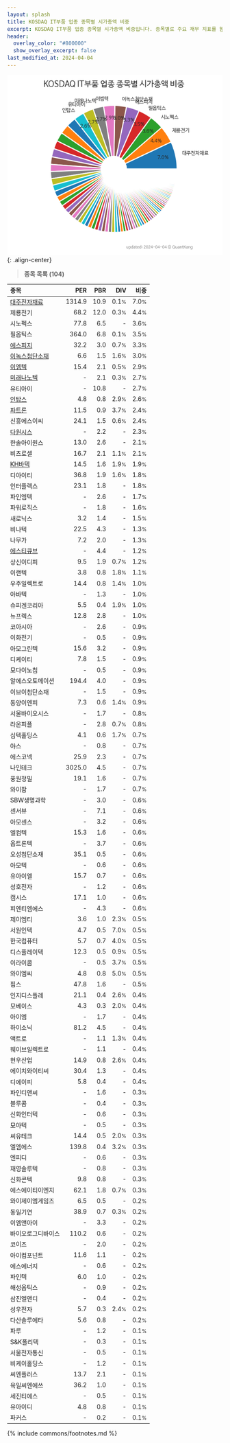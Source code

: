 ```yaml
---
layout: splash
title: KOSDAQ IT부품 업종 종목별 시가총액 비중
excerpt: KOSDAQ IT부품 업종 종목별 시가총액 비중입니다. 종목별로 주요 재무 지표를 함께 표시합니다.
header:
  overlay_color: "#800000"
  show_overlay_excerpt: false
last_modified_at: 2024-04-04
---
```



![KOSDAQ IT부품 업종 종목별 시가총액 비중](/stats/sector/images/kosdaq_업종_IT부품_종목.png){: .align-center}


> **종목 목록 (104)**<a id="list"></a>

| **종목** | **PER** | **PBR** | **DIV** | **비중** |
| :------- | ------: | ------: | ------: | -------: |
| [대주전자재료](/078600/) | 1314.9 | 10.9 | 0.1<small>%</small> | 7.0<small>%</small> |
| 제룡전기 | 68.2 | 12.0 | 0.3<small>%</small> | 4.4<small>%</small> |
| 시노펙스 | 77.8 | 6.5 | - | 3.6<small>%</small> |
| 필옵틱스 | 364.0 | 6.8 | 0.1<small>%</small> | 3.5<small>%</small> |
| [에스피지](/058610/) | 32.2 | 3.0 | 0.7<small>%</small> | 3.3<small>%</small> |
| [이녹스첨단소재](/272290/) | 6.6 | 1.5 | 1.6<small>%</small> | 3.0<small>%</small> |
| [이엠텍](/091120/) | 15.4 | 2.1 | 0.5<small>%</small> | 2.9<small>%</small> |
| [미래나노텍](/095500/) | - | 2.1 | 0.3<small>%</small> | 2.7<small>%</small> |
| 유티아이 | - | 10.8 | - | 2.7<small>%</small> |
| [인탑스](/049070/) | 4.8 | 0.8 | 2.9<small>%</small> | 2.6<small>%</small> |
| [파트론](/091700/) | 11.5 | 0.9 | 3.7<small>%</small> | 2.4<small>%</small> |
| 신흥에스이씨 | 24.1 | 1.5 | 0.6<small>%</small> | 2.4<small>%</small> |
| [다원시스](/068240/) | - | 2.2 | - | 2.3<small>%</small> |
| 한솔아이원스 | 13.0 | 2.6 | - | 2.1<small>%</small> |
| 비츠로셀 | 16.7 | 2.1 | 1.1<small>%</small> | 2.1<small>%</small> |
| [KH바텍](/060720/) | 14.5 | 1.6 | 1.9<small>%</small> | 1.9<small>%</small> |
| 디아이티 | 36.8 | 1.9 | 1.6<small>%</small> | 1.8<small>%</small> |
| 인터플렉스 | 23.1 | 1.8 | - | 1.8<small>%</small> |
| 파인엠텍 | - | 2.6 | - | 1.7<small>%</small> |
| 파워로직스 | - | 1.8 | - | 1.6<small>%</small> |
| 새로닉스 | 3.2 | 1.4 | - | 1.5<small>%</small> |
| 비나텍 | 22.5 | 4.3 | - | 1.3<small>%</small> |
| 나무가 | 7.2 | 2.0 | - | 1.3<small>%</small> |
| [에스티큐브](/052020/) | - | 4.4 | - | 1.2<small>%</small> |
| 상신이디피 | 9.5 | 1.9 | 0.7<small>%</small> | 1.2<small>%</small> |
| 이랜텍 | 3.8 | 0.8 | 1.8<small>%</small> | 1.1<small>%</small> |
| 우주일렉트로 | 14.4 | 0.8 | 1.4<small>%</small> | 1.0<small>%</small> |
| 아바텍 | - | 1.3 | - | 1.0<small>%</small> |
| 슈피겐코리아 | 5.5 | 0.4 | 1.9<small>%</small> | 1.0<small>%</small> |
| 뉴프렉스 | 12.8 | 2.8 | - | 1.0<small>%</small> |
| 코아시아 | - | 2.6 | - | 0.9<small>%</small> |
| 이화전기 | - | 0.5 | - | 0.9<small>%</small> |
| 아모그린텍 | 15.6 | 3.2 | - | 0.9<small>%</small> |
| 디케이티 | 7.8 | 1.5 | - | 0.9<small>%</small> |
| 모다이노칩 | - | 0.5 | - | 0.9<small>%</small> |
| 알에스오토메이션 | 194.4 | 4.0 | - | 0.9<small>%</small> |
| 이브이첨단소재 | - | 1.5 | - | 0.9<small>%</small> |
| 동양이엔피 | 7.3 | 0.6 | 1.4<small>%</small> | 0.9<small>%</small> |
| 서울바이오시스 | - | 1.7 | - | 0.8<small>%</small> |
| 라온피플 | - | 2.8 | 0.7<small>%</small> | 0.8<small>%</small> |
| 심텍홀딩스 | 4.1 | 0.6 | 1.7<small>%</small> | 0.7<small>%</small> |
| 야스 | - | 0.8 | - | 0.7<small>%</small> |
| 에스코넥 | 25.9 | 2.3 | - | 0.7<small>%</small> |
| 나인테크 | 3025.0 | 4.5 | - | 0.7<small>%</small> |
| 풍원정밀 | 19.1 | 1.6 | - | 0.7<small>%</small> |
| 와이팜 | - | 1.7 | - | 0.7<small>%</small> |
| SBW생명과학 | - | 3.0 | - | 0.6<small>%</small> |
| 센서뷰 | - | 7.1 | - | 0.6<small>%</small> |
| 아모센스 | - | 3.2 | - | 0.6<small>%</small> |
| 엘컴텍 | 15.3 | 1.6 | - | 0.6<small>%</small> |
| 옵트론텍 | - | 3.7 | - | 0.6<small>%</small> |
| 오성첨단소재 | 35.1 | 0.5 | - | 0.6<small>%</small> |
| 아모텍 | - | 0.6 | - | 0.6<small>%</small> |
| 유아이엘 | 15.7 | 0.7 | - | 0.6<small>%</small> |
| 성호전자 | - | 1.2 | - | 0.6<small>%</small> |
| 캠시스 | 17.1 | 1.0 | - | 0.6<small>%</small> |
| 피엔티엠에스 | - | 4.3 | - | 0.6<small>%</small> |
| 제이엠티 | 3.6 | 1.0 | 2.3<small>%</small> | 0.5<small>%</small> |
| 서원인텍 | 4.7 | 0.5 | 7.0<small>%</small> | 0.5<small>%</small> |
| 한국컴퓨터 | 5.7 | 0.7 | 4.0<small>%</small> | 0.5<small>%</small> |
| 디스플레이텍 | 12.3 | 0.5 | 0.9<small>%</small> | 0.5<small>%</small> |
| 이라이콤 | - | 0.5 | 3.7<small>%</small> | 0.5<small>%</small> |
| 와이엠씨 | 4.8 | 0.8 | 5.0<small>%</small> | 0.5<small>%</small> |
| 핌스 | 47.8 | 1.6 | - | 0.5<small>%</small> |
| 인지디스플레 | 21.1 | 0.4 | 2.6<small>%</small> | 0.4<small>%</small> |
| 모베이스 | 4.3 | 0.3 | 2.0<small>%</small> | 0.4<small>%</small> |
| 아이엠 | - | 1.7 | - | 0.4<small>%</small> |
| 하이소닉 | 81.2 | 4.5 | - | 0.4<small>%</small> |
| 액트로 | - | 1.1 | 1.3<small>%</small> | 0.4<small>%</small> |
| 웨이브일렉트로 | - | 1.1 | - | 0.4<small>%</small> |
| 현우산업 | 14.9 | 0.8 | 2.6<small>%</small> | 0.4<small>%</small> |
| 에이치와이티씨 | 30.4 | 1.3 | - | 0.4<small>%</small> |
| 디에이피 | 5.8 | 0.4 | - | 0.4<small>%</small> |
| 파인디앤씨 | - | 1.6 | - | 0.3<small>%</small> |
| 블루콤 | - | 0.4 | - | 0.3<small>%</small> |
| 신화인터텍 | - | 0.6 | - | 0.3<small>%</small> |
| 모아텍 | - | 0.5 | - | 0.3<small>%</small> |
| 씨유테크 | 14.4 | 0.5 | 2.0<small>%</small> | 0.3<small>%</small> |
| 엘엠에스 | 139.8 | 0.4 | 3.2<small>%</small> | 0.3<small>%</small> |
| 엔피디 | - | 0.6 | - | 0.3<small>%</small> |
| 재영솔루텍 | - | 0.8 | - | 0.3<small>%</small> |
| 신화콘텍 | 9.8 | 0.8 | - | 0.3<small>%</small> |
| 에스에이티이엔지 | 62.1 | 1.8 | 0.7<small>%</small> | 0.3<small>%</small> |
| 와이제이엠게임즈 | 6.5 | 0.5 | - | 0.2<small>%</small> |
| 동일기연 | 38.9 | 0.7 | 0.3<small>%</small> | 0.2<small>%</small> |
| 이엠앤아이 | - | 3.3 | - | 0.2<small>%</small> |
| 바이오로그디바이스 | 110.2 | 0.6 | - | 0.2<small>%</small> |
| 코이즈 | - | 2.0 | - | 0.2<small>%</small> |
| 아이컴포넌트 | 11.6 | 1.1 | - | 0.2<small>%</small> |
| 에스에너지 | - | 0.6 | - | 0.2<small>%</small> |
| 파인텍 | 6.0 | 1.0 | - | 0.2<small>%</small> |
| 해성옵틱스 | - | 0.9 | - | 0.2<small>%</small> |
| 삼진엘앤디 | - | 0.4 | - | 0.2<small>%</small> |
| 성우전자 | 5.7 | 0.3 | 2.4<small>%</small> | 0.2<small>%</small> |
| 다산솔루에타 | 5.6 | 0.8 | - | 0.2<small>%</small> |
| 파루 | - | 1.2 | - | 0.1<small>%</small> |
| S&K폴리텍 | - | 0.3 | - | 0.1<small>%</small> |
| 서울전자통신 | - | 0.5 | - | 0.1<small>%</small> |
| 비케이홀딩스 | - | 1.2 | - | 0.1<small>%</small> |
| 씨엔플러스 | 13.7 | 2.1 | - | 0.1<small>%</small> |
| 육일씨엔에쓰 | 36.2 | 1.0 | - | 0.1<small>%</small> |
| 세진티에스 | - | 0.5 | - | 0.1<small>%</small> |
| 유아이디 | 4.8 | 0.8 | - | 0.1<small>%</small> |
| 파커스 | - | 0.2 | - | 0.1<small>%</small> |

{% include commons/footnotes.md %}